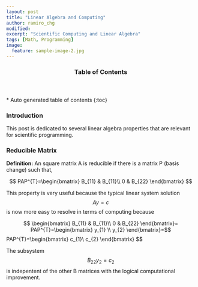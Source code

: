 ```yaml
---
layout: post
title: "Linear Algebra and Computing"
author: ramiro_chg
modified:
excerpt: "Scientific Computing and Linear Algebra"
tags: [Math, Programming]
image:
  feature: sample-image-2.jpg
---
```



<section id="table-of-contents" class="toc">
  <header>
    <h3>Table of Contents</h3>
  </header>
<div id="drawer" markdown="1">
*  Auto generated table of contents
{:toc}
</div>
</section><!-- /#table-of-contents -->


### Introduction

This post is dedicated to several linear algebra properties that are relevant for scientific programming. 

### Reducible Matrix

**Definition:** An square matrix A is reducible if there is a matrix P (basis change) such that,

$$
PAP^{T}=\begin{bmatrix}
  B_{11} & B_{11}\\
  0  & B_{22}
\end{bmatrix}
$$

This property is very useful because the typical linear system solution $$Ay=c$$ is now more easy to resolve in terms of computing because

$$
\begin{bmatrix}
  B_{11} & B_{11}\\
  0  & B_{22}
\end{bmatrix}=
PAP^{T}=\begin{bmatrix}
  y_{1} \\
  y_{2}
\end{bmatrix}=$$
PAP^{T}=\begin{bmatrix}
  c_{1}\\
  c_{2}
\end{bmatrix}
$$

The subsystem $$B_{22}y_{2}=c_{2}$$ is indepentent of the other B matrices with the logical computational improvement.
